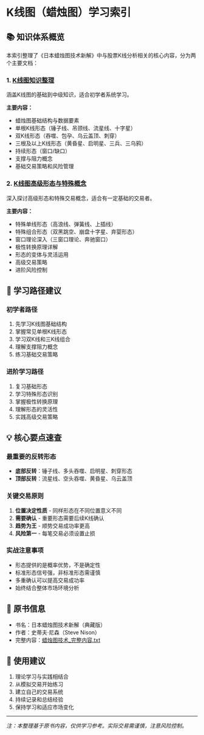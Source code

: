 # K线图（蜡烛图）学习索引

## 📚 知识体系概览

本索引整理了《日本蜡烛图技术新解》中与股票K线分析相关的核心内容，分为两个主要文档：

### 1. [K线图知识整理](./K线图知识整理.md)
涵盖K线图的基础到中级知识，适合初学者系统学习。

**主要内容：**
- 蜡烛图基础结构与数据要素
- 单根K线形态（锤子线、吊颈线、流星线、十字星）
- 双K线形态（吞噬、包孕、乌云盖顶、刺穿）
- 三根及以上K线形态（黄昏星、启明星、三兵、三乌鸦）
- 持续形态（窗口/缺口）
- 支撑与阻力概念
- 基础交易策略和风险管理

### 2. [K线图高级形态与特殊概念](./K线图高级形态与特殊概念.md)
深入探讨高级形态和特殊交易概念，适合有一定基础的交易者。

**主要内容：**
- 特殊单线形态（高浪线、弹簧线、上插线）
- 特殊组合形态（双黑跳空、崩盘十字星、弃婴形态）
- 窗口理论深入（三窗口理论、奔驰窗口）
- 极性转换原理详解
- 形态的变体与灵活运用
- 高级交易策略
- 进阶风险控制

## 🎯 学习路径建议

### 初学者路径
1. 先学习K线图基础结构
2. 掌握常见单根K线形态
3. 学习双K线和三K线组合
4. 理解支撑阻力概念
5. 练习基础交易策略

### 进阶学习路径
1. 复习基础形态
2. 学习特殊形态识别
3. 掌握极性转换原理
4. 理解形态的灵活性
5. 实践高级交易策略

## 💡 核心要点速查

### 最重要的反转形态
- **底部反转**：锤子线、多头吞噬、启明星、刺穿形态
- **顶部反转**：流星线、空头吞噬、黄昏星、乌云盖顶

### 关键交易原则
1. **位置决定性质** - 同样形态在不同位置意义不同
2. **需要确认** - 重要形态需要后续K线确认
3. **趋势为王** - 顺势交易成功率更高
4. **风险第一** - 每笔交易必须设置止损

### 实战注意事项
- 形态提供的是概率优势，不是确定性
- 标准形态信号强，非标准形态需谨慎
- 多重确认可以提高交易成功率
- 始终结合整体市场环境分析

## 📖 原书信息
- 书名：日本蜡烛图技术新解（典藏版）
- 作者：史蒂夫·尼森（Steve Nison）
- 完整内容：[蜡烛图技术_完整内容.txt](./蜡烛图技术_完整内容.txt)

## 🔧 使用建议
1. 理论学习与实践相结合
2. 从模拟交易开始练习
3. 建立自己的交易系统
4. 持续记录和总结经验
5. 保持学习和适应市场变化

---
*注：本整理基于原书内容，仅供学习参考。实际交易需谨慎，注意风险控制。*

